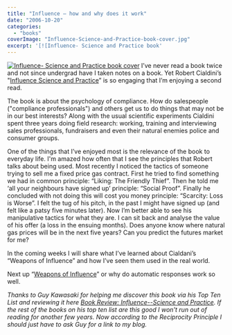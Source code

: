 ```yaml
---
title: "Influence – how and why does it work"
date: "2006-10-20"
categories: 
  - "books"
coverImage: "Influence-Science-and-Practice-book-cover.jpg"
excerpt: '[![Influence- Science and Practice book'
---
```


[![Influence- Science and Practice book cover](src/content/blog/influence_why_a/images/Influence-Science-and-Practice-book-cover.jpg)](https://www.amazon.com/gp/product/0321011473/&tag=notesfromatoo-20) I’ve never read a book twice and not since undergrad have I taken notes on a book. Yet Robert Cialdini’s "[Influence Science and Practice](https://www.amazon.com/gp/product/0321011473/&tag=notesfromatoo-20)” is so engaging that I’m enjoying a second read.

The book is about the psychology of compliance. How do salespeople ("compliance professionals") and others get us to do things that may not be in our best interests? Along with the usual scientific experiments Cialdini spent three years doing field research: working, training and interviewing sales professionals, fundraisers and even their natural enemies police and consumer groups.

One of the things that I’ve enjoyed most is the relevance of the book to everyday life. I'm amazed how often that I see the principles that Robert talks about being used. Most recently I noticed the tactics of someone trying to sell me a fixed price gas contract. First he tried to find something we had in common principle: “Liking: The Friendly Thief”. Then he told me ‘all your neighbours have signed up’ principle: “Social Proof”. Finally he concluded with not doing this will cost you money principle: “Scarcity: Loss is Worse”. I felt the tug of his pitch, in the past I might have signed up (and felt like a patsy five minutes later). Now I’m better able to see his manipulative tactics for what they are. I can sit back and analyse the value of his offer (a loss in the ensuing months). Does anyone know where natural gas prices will be in the next five years? Can you predict the futures market for me?

In the coming weeks I will share what I’ve learned about Cialdani’s “Weapons of Influence” and how I’ve seen them used in the real world.

Next up “[Weapons of Influence](/blog/why_are_we_so_e.html)” or why do automatic responses work so well.

_Thanks to Guy Kawasaki for helping me discover this book via his Top Ten List and reviewing it here [Book Review: Influence--Science and Practice](https://guykawasaki.com/book_review_inf/). If the rest of the books on his top ten list are this good I won't run out of reading for another few years. Now according to the Reciprocity Principle I should just have to ask Guy for a link to my blog._
